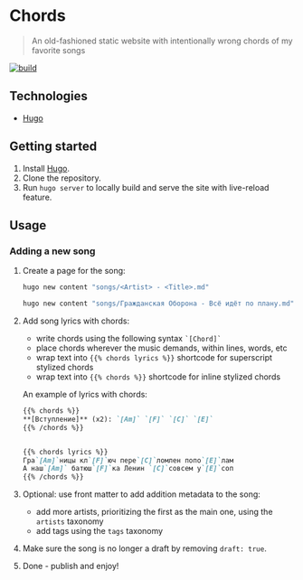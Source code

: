 # Chords

> An old-fashioned static website with intentionally wrong chords of my favorite songs

[![build](https://img.shields.io/github/actions/workflow/status/alebabai/chords/ci.yml)](https://github.com/alebabai/chords/actions?query=workflow%3ACI)

## Technologies

- [Hugo](https://gohugo.io/)

## Getting started

1. Install [Hugo](https://gohugo.io/).
1. Clone the repository.
1. Run `hugo server` to locally build and serve the site with live-reload feature.

## Usage

### Adding a new song

1. Create a page for the song:

    ```sh
    hugo new content "songs/<Artist> - <Title>.md"
    ```

    ```sh
    hugo new content "songs/Гражданская Оборона - Всё идёт по плану.md"
    ```

1. Add song lyrics with chords:
    - write chords using the following syntax ``` `[Chord]` ```
    - place chords wherever the music demands, within lines, words, etc
    - wrap text into `{{% chords lyrics %}}` shortcode for superscript stylized chords
    - wrap text into `{{% chords %}}` shortcode for inline stylized chords

    An example of lyrics with chords:

    ```md
    {{% chords %}}  
    **[Вступление]** (x2): `[Am]` `[F]` `[C]` `[E]`
    {{% /chords %}}  

    
    {{% chords lyrics %}}  
    Гра`[Am]`ницы кл`[F]`юч пере`[C]`ломлен попо`[E]`лам  
    А наш`[Am]` батюш`[F]`ка Ленин `[C]`совсем у`[E]`соп  
    {{% /chords %}}
    ```

1. Optional: use front matter to add addition metadata to the song:
    - add more artists, prioritizing the first as the main one, using the `artists` taxonomy
    - add tags using the `tags` taxonomy

1. Make sure the song is no longer a draft by removing `draft: true`.
1. Done - publish and enjoy!
